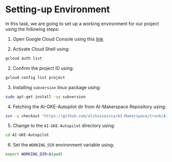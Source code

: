 # Setting-up Environment

In this task, we are going to set up a working environment for our project using the following steps:

1. Open Google Cloud Console using this [link](https://console.cloud.google.com/)

2. Activate Cloud Shell using:
```bash
gcloud auth list
```

2. Confirm the project ID using:
```bash
gcloud config list project
```

3. Installing `subversion` linux package using:
```bash
sudo apt-get install -qq subversion
```

4. Fetching the AI-GKE-Autopilot dir from AI-Makerspace Repository using:
```bash
svn -q checkout "https://github.com/alihussainia/AI-Makerspace/trunk/AI-GKE-Autopilot"
```

5. Change to the `AI-GKE-Autopilot` directory using:
```bash
cd AI-GKE-Autopilot
```

6. Set the `WORKING_DIR` environment variable using:
```bash
export WORKING_DIR=$(pwd)
```
